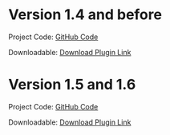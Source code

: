 Version 1.4 and before
=================================

Project Code: [GitHub Code](https://github.com/cardstream/prestashop-hosted-module/tree/1.4)

Downloadable: [Download Plugin Link](https://github.com/cardstream/prestashop-hosted-module/blob/1.4/cardstream.zip?raw=true)

Version 1.5 and 1.6
=================================

Project Code: [GitHub Code](https://github.com/cardstream/prestashop-hosted-module/tree/1.6)

Downloadable: [Download Plugin Link](https://github.com/cardstream/prestashop-hosted-module/blob/1.6/cardstream.zip?raw=true)
